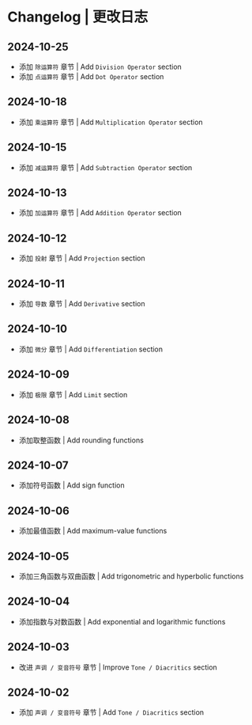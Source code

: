 # Changelog | 更改日志

## 2024-10-25

- 添加 `除运算符` 章节 | Add `Division Operator` section
- 添加 `点运算符` 章节 | Add `Dot Operator` section

## 2024-10-18

- 添加 `乘运算符` 章节 | Add `Multiplication Operator` section

## 2024-10-15

- 添加 `减运算符` 章节 | Add `Subtraction Operator` section

## 2024-10-13

- 添加 `加运算符` 章节 | Add `Addition Operator` section

## 2024-10-12

- 添加 `投射` 章节 | Add `Projection` section

## 2024-10-11

- 添加 `导数` 章节 | Add `Derivative` section

## 2024-10-10

- 添加 `微分` 章节 | Add `Differentiation` section

## 2024-10-09

- 添加 `极限` 章节 | Add `Limit` section

## 2024-10-08

- 添加取整函数 | Add rounding functions

## 2024-10-07

- 添加符号函数 | Add sign function

## 2024-10-06

- 添加最值函数 | Add maximum-value functions

## 2024-10-05

- 添加三角函数与双曲函数 | Add trigonometric and hyperbolic functions

## 2024-10-04

- 添加指数与对数函数 | Add exponential and logarithmic functions

## 2024-10-03

- 改进 `声调 / 变音符号` 章节 | Improve `Tone / Diacritics` section

## 2024-10-02

- 添加 `声调 / 变音符号` 章节 | Add `Tone / Diacritics` section
